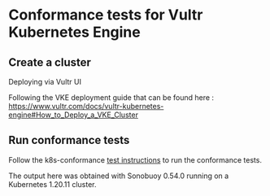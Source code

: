 # Conformance tests for Vultr Kubernetes Engine

## Create a cluster

Deploying via Vultr UI

Following the VKE deployment guide that can be found here : https://www.vultr.com/docs/vultr-kubernetes-engine#How_to_Deploy_a_VKE_Cluster


## Run conformance tests

Follow the k8s-conformance
[test instructions](https://github.com/cncf/k8s-conformance/blob/master/instructions.md#running)
to run the conformance tests.

The output here was obtained with Sonobuoy 0.54.0 running on a Kubernetes 1.20.11 cluster.
